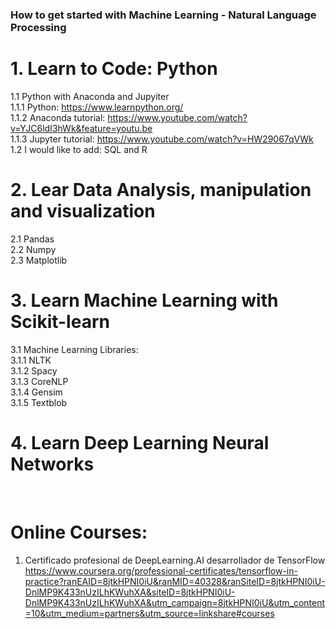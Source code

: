 ### How to get started with Machine Learning - Natural Language Processing 

# 1. Learn to Code: Python <br />
  1.1 Python with Anaconda and Jupyiter <br />
    1.1.1 Python: https://www.learnpython.org/ <br />
    1.1.2 Anaconda tutorial: https://www.youtube.com/watch?v=YJC6ldI3hWk&feature=youtu.be <br />
    1.1.3 Jupyter tutorial: https://www.youtube.com/watch?v=HW29067qVWk <br />
  1.2 I would like to add: SQL and R <br />
# 2. Lear Data Analysis, manipulation and visualization <br />
  2.1 Pandas <br />
  2.2 Numpy <br />
  2.3 Matplotlib <br />
# 3. Learn Machine Learning with Scikit-learn <br />
  3.1 Machine Learning Libraries: <br />
    3.1.1 NLTK <br />
    3.1.2 Spacy <br />
    3.1.3 CoreNLP <br />
    3.1.4 Gensim <br />
    3.1.5 Textblob <br />
# 4. Learn Deep Learning Neural Networks <br />

<br />

# Online Courses: 

1. Certificado profesional de DeepLearning.AI desarrollador de TensorFlow  
https://www.coursera.org/professional-certificates/tensorflow-in-practice?ranEAID=8jtkHPNI0iU&ranMID=40328&ranSiteID=8jtkHPNI0iU-DnlMP9K433nUzILhKWuhXA&siteID=8jtkHPNI0iU-DnlMP9K433nUzILhKWuhXA&utm_campaign=8jtkHPNI0iU&utm_content=10&utm_medium=partners&utm_source=linkshare#courses
